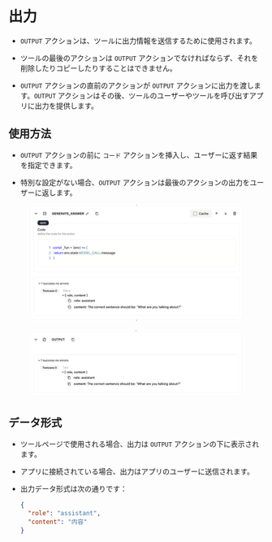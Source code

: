 # 出力

- `OUTPUT` アクションは、ツールに出力情報を送信するために使用されます。

- ツールの最後のアクションは `OUTPUT` アクションでなければならず、それを削除したりコピーしたりすることはできません。

- `OUTPUT` アクションの直前のアクションが `OUTPUT` アクションに出力を渡します。`OUTPUT` アクションはその後、ツールのユーザーやツールを呼び出すアプリに出力を提供します。

## 使用方法

- `OUTPUT` アクションの前に `コード` アクションを挿入し、ユーザーに返す結果を指定できます。

- 特別な設定がない場合、`OUTPUT` アクションは最後のアクションの出力をユーザーに返します。

<figure><img src="../../../images/output-1.png" alt=""></figure>

<figure><img src="../../../images/output-2.png" alt=""></figure>

## データ形式

- ツールページで使用される場合、出力は `OUTPUT` アクションの下に表示されます。

- アプリに接続されている場合、出力はアプリのユーザーに送信されます。

- 出力データ形式は次の通りです：
  ```json
  {
    "role": "assistant",
    "content": "内容"
  }
  ```
